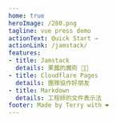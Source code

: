 ```yaml
---
home: true
heroImage: /280.png
tagline: vue press demo
actionText: Quick Start →
actionLink: /jamstack/
features:
- title: Jamstack
  details: 果醬的魔術 🤥😂
- title: Cloudflare Pages
  details: 團隊協作好朋友
- title: Markdown
  details: 工程師的文件表示法
footer: Made by Terry with ❤️
---
```

